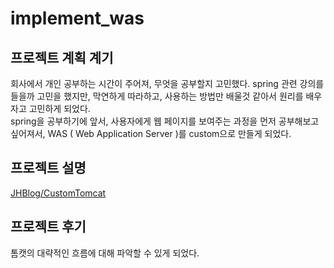 # implement_was

## 프로젝트 계획 계기
회사에서 개인 공부하는 시간이 주어져, 무엇을 공부할지 고민했다.
spring 관련 강의를 들을까 고민을 했지만, 막연하게 따라하고, 사용하는 방법만 배울것 같아서
원리를 배우자고 고민하게 되었다.  
spring을 공부하기에 앞서, 사용자에게 웹 페이지를 보여주는 과정을
먼저 공부해보고 싶어져서, WAS ( Web Application Server )를 custom으로 만들게 되었다.

## 프로젝트 설명
<a href="https://janghyuck.netlify.app/blog/development/Programming-language/Java/Study/CustomTomcat/" target="_blank">JHBlog/CustomTomcat</a>

## 프로젝트 후기
톰캣의 대략적인 흐름에 대해 파악할 수 있게 되었다.


